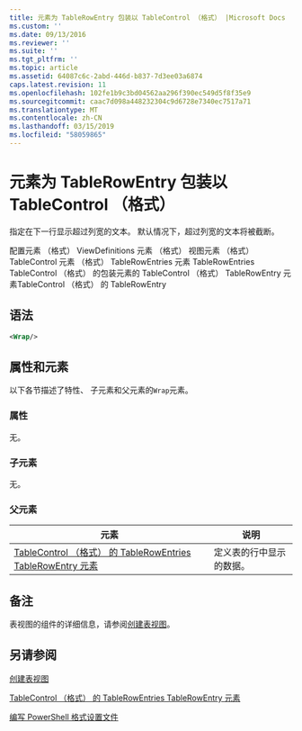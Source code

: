 ```yaml
---
title: 元素为 TableRowEntry 包装以 TableControl （格式） |Microsoft Docs
ms.custom: ''
ms.date: 09/13/2016
ms.reviewer: ''
ms.suite: ''
ms.tgt_pltfrm: ''
ms.topic: article
ms.assetid: 64087c6c-2abd-446d-b837-7d3ee03a6874
caps.latest.revision: 11
ms.openlocfilehash: 102fe1b9c3bd04562aa296f390ec549d5f8f35e9
ms.sourcegitcommit: caac7d098a448232304c9d6728e7340ec7517a71
ms.translationtype: MT
ms.contentlocale: zh-CN
ms.lasthandoff: 03/15/2019
ms.locfileid: "58059865"
---
```

# <a name="wrap-element-for-tablerowentry-for-tablecontrol--format"></a>元素为 TableRowEntry 包装以 TableControl （格式）

指定在下一行显示超过列宽的文本。 默认情况下，超过列宽的文本将被截断。

配置元素 （格式） ViewDefinitions 元素 （格式） 视图元素 （格式） TableControl 元素 （格式） TableRowEntries 元素 TableRowEntries TableControl （格式） 的包装元素的 TableControl （格式） TableRowEntry 元素TableControl （格式） 的 TableRowEntry

## <a name="syntax"></a>语法

```xml
<Wrap/>
```

## <a name="attributes-and-elements"></a>属性和元素

以下各节描述了特性、 子元素和父元素的`Wrap`元素。

### <a name="attributes"></a>属性

无。

### <a name="child-elements"></a>子元素

无。

### <a name="parent-elements"></a>父元素

|元素|说明|
|-------------|-----------------|
|[TableControl （格式） 的 TableRowEntries TableRowEntry 元素](./tablerowentry-element-for-tablerowentries-for-tablecontrol-format.md)|定义表的行中显示的数据。|

## <a name="remarks"></a>备注

表视图的组件的详细信息，请参阅[创建表视图](./creating-a-table-view.md)。

## <a name="see-also"></a>另请参阅

[创建表视图](./creating-a-table-view.md)

[TableControl （格式） 的 TableRowEntries TableRowEntry 元素](./tablerowentry-element-for-tablerowentries-for-tablecontrol-format.md)

[编写 PowerShell 格式设置文件](./writing-a-powershell-formatting-file.md)
